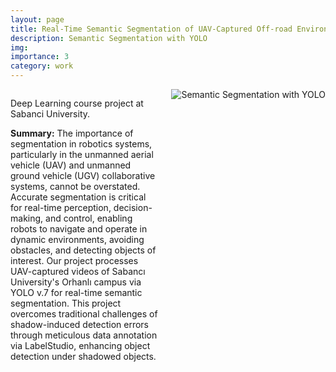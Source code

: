 ```yaml
---
layout: page
title: Real-Time Semantic Segmentation of UAV-Captured Off-road Environments
description: Semantic Segmentation with YOLO
img: 
importance: 3
category: work
---
```


<div class="container" style="display: flex; align-items: flex-start;">
  <div class="summary" style="flex: 1;">
    <p>Deep Learning course project at Sabanci University.</p>
    <p><strong>Summary:</strong> The importance of segmentation in robotics systems, particularly in the unmanned aerial vehicle (UAV) and unmanned ground vehicle (UGV) collaborative systems, cannot be overstated. Accurate segmentation is critical for real-time perception, decision-making, and control, enabling robots to navigate and operate in dynamic environments, avoiding obstacles, and detecting objects of interest. Our project processes UAV-captured videos of Sabancı University's Orhanlı campus via YOLO v.7 for real-time semantic segmentation. This project overcomes traditional challenges of shadow-induced detection errors through meticulous data annotation via LabelStudio, enhancing object detection under shadowed objects.</p>
  </div>
  <div class="image" style="margin-left: 20px;">
    <img src="/assets/processed_data_gif.gif" alt="Semantic Segmentation with YOLO" style="max-width: 100%; height: auto;">
  </div>
</div>
